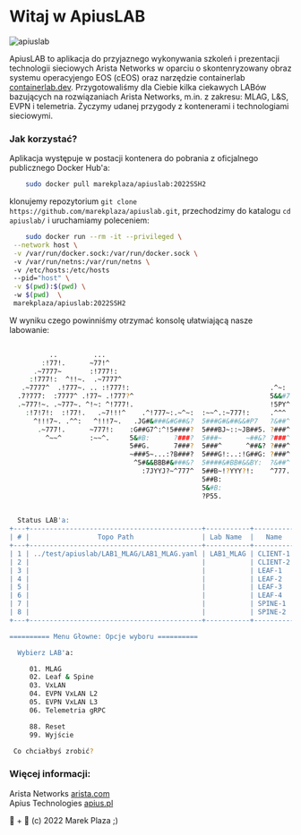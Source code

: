 # Witaj w ApiusLAB  
![apiuslab](https://marekplaza.github.io/apiuslab/apiuslab.png)

ApiusLAB to aplikacja do przyjaznego wykonywania szkoleń i prezentacji technologii sieciowych Arista Networks w oparciu o skontenryzowany obraz systemu operacyjengo EOS (cEOS) oraz narzędzie containerlab [containerlab.dev](https://containerlab.dev). 
Przygotowaliśmy dla Ciebie kilka ciekawych LABów bazujących na rozwiązaniach Arista Networks, m.in. z zakresu: MLAG, L&S, EVPN i telemetria. Życzymy udanej przygody z kontenerami i technologiami sieciowymi.

### Jak korzystać?

Aplikacja występuje w postacji kontenera do pobrania z oficjalnego publicznego Docker Hub'a:

```bash
    sudo docker pull marekplaza/apiuslab:2022SSH2

```

klonujemy repozytorium `git clone https://github.com/marekplaza/apiuslab.git`, przechodzimy do katalogu `cd apiuslab/` i uruchamiamy poleceniem:

```bash
    sudo docker run --rm -it --privileged \
 --network host \
 -v /var/run/docker.sock:/var/run/docker.sock \
 -v /var/run/netns:/var/run/netns \
 -v /etc/hosts:/etc/hosts 
 --pid="host" \
 -v $(pwd):$(pwd) \
 -w $(pwd)  \
 marekplaza/apiuslab:2022SSH2

```

W wyniku czego powinniśmy otrzymać konsolę ułatwiającą nasze labowanie:

```bash
                                                                                                              
          ..         ...                                                                                  
        :!77!.      ~77!^                                                                                 
      .~7777~       :!777!:                                                                               
     :!777!:  ^!!~.  .~7777^                                                                              
   .~7777^  .!777~. .. :!777!:                                   .^~:                                     
  .7?777:  :7777^ .!77~ .!777?^                                  5&&#7                                    
  .~777!~. .~777~. ^!~: ^!777!.                                  !5PY^                                    
    :!7!7!:  :!77!.   .~7!!!^    .^!777~:.~^~:  :~~^.:~777!:     .^^^  .^~~:     .^~~:   .^!777~^         
      ^!!!7~. .^^:   ^!!!7~.   .JG#&###&#G##&?  5###G#&##&&#P7   ?&##^ :###Y     :###Y  ?G##BB#&#G7       
       .~777!.      ~777!:    :G##G7^:^!5####?  5###BJ~::~JB##5. ?###^ :###Y     :###Y !&##J...7P5Y^      
         ^~~^       :~~^.     5&#B:      ?###?  5###~      ~##&? ?###^ :###Y     :B##Y :G###G5Y?7^        
                              5##G.      7###?  5###^      ^##&? ?###^ :###Y     ~###Y   ~?YPGB###G^      
                              ~###5~...:?B###?  5###G!:..:!G##G: ?###^ .B##B7:.:!G###Y ~?JJ^  .7##&Y      
                               ^5#&&BBB#&###&?  5####&#BB#&&BY:  ?&##^  ~G#&&#B#&B##&Y !B&&#GPPB##P:      
                                 :7JYYJ?~^777^  5##B~!?YYY?!:    ^777.   .~?JYY?!:777~  .~7JYYYJ7^        
                                                5##B:                                                     
                                                5&#B:                        T E C H N O L O G I E S      
                                                ?P55.                                                     
                                                                                                        

  Status LAB'a: 
+---+-------------------------------------------+-----------+----------+--------------+---------------------------------+------+---------+-------------------+--------------+
| # |                 Topo Path                 | Lab Name  |   Name   | Container ID |              Image              | Kind |  State  |   IPv4 Address    | IPv6 Address |
+---+-------------------------------------------+-----------+----------+--------------+---------------------------------+------+---------+-------------------+--------------+
| 1 | ../test/apiuslab/LAB1_MLAG/LAB1_MLAG.yaml | LAB1_MLAG | CLIENT-1 | 1832039eabec | marekplaza/ceos64-lab:4.27.1.1F | ceos | running | 172.100.100.1/24  | N/A          |
| 2 |                                           |           | CLIENT-2 | 034fa3b9b8b0 | marekplaza/ceos64-lab:4.27.1.1F | ceos | running | 172.100.100.2/24  | N/A          |
| 3 |                                           |           | LEAF-1   | f8e12dbcd101 | marekplaza/ceos64-lab:4.27.1.1F | ceos | running | 172.100.100.12/24 | N/A          |
| 4 |                                           |           | LEAF-2   | f125f9195ef5 | marekplaza/ceos64-lab:4.27.1.1F | ceos | running | 172.100.100.13/24 | N/A          |
| 5 |                                           |           | LEAF-3   | bd17d7473194 | marekplaza/ceos64-lab:4.27.1.1F | ceos | running | 172.100.100.14/24 | N/A          |
| 6 |                                           |           | LEAF-4   | 7de176deb149 | marekplaza/ceos64-lab:4.27.1.1F | ceos | running | 172.100.100.15/24 | N/A          |
| 7 |                                           |           | SPINE-1  | 7cc0f23c2897 | marekplaza/ceos64-lab:4.27.1.1F | ceos | running | 172.100.100.10/24 | N/A          |
| 8 |                                           |           | SPINE-2  | 63077f4f0964 | marekplaza/ceos64-lab:4.27.1.1F | ceos | running | 172.100.100.11/24 | N/A          |
+---+-------------------------------------------+-----------+----------+--------------+---------------------------------+------+---------+-------------------+--------------+

========== Menu Głowne: Opcje wyboru ==========

  Wybierz LAB'a:

     01. MLAG
     02. Leaf & Spine
     03. VxLAN
     04. EVPN VxLAN L2
     05. EVPN VxLAN L3
     06. Telemetria gRPC

     88. Reset
     99. Wyjście

 Co chciałbyś zrobić? 
```

### Więcej informacji:
Arista Networks [arista.com](https://arista.com) <br/>
Apius Technologies [apius.pl](https://apius.pl)   

🐳 + 🧪 (c) 2022 Marek Plaza ;)

